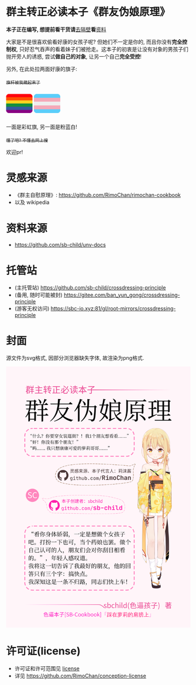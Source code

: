 # 群主转正必读本子《群友伪娘原理》
**本子正在编写, 想提前看干货请**[去隔壁](#资料来源)**看**[资料](https://github.com/sb-child/unv-docs)

大家是不是很喜欢偷看好康的女孩子呢? 但她们不一定是你的, 而且你没有**完全控制权**, 只好忍气吞声的看着妹子们被抢走。这本子的初衷是让没有对象的男孩子们抛开旁人的诱惑, 尝试**做自己的对象**, 让另一个自己**完全受控**!

另外, 在此处拉两面好康的旗子:

~~<sub>旗杆被我藏起来了</sub>~~

<img alt="🏳️‍🌈" class="imga" src="data:image/png;base64,iVBORw0KGgoAAAANSUhEUgAAAEgAAABICAMAAABiM0N1AAAAP1BMVEVHcEz/AA7/AA6IAIKIAIKIAIKIAIKIAIL/AA7/AA7/AA760iATjz6IAIL/AA41WKD/UABfLJH9kRAcgVf/FAsYnWwDAAAAC3RSTlMAIM/vz79gIL9g75BI5akAAAB/SURBVHja7dDZDQMxDAPRsdfnJlHO/msN4BbEr7VeAQOChHBdc5jDmLCkbE45rc5pbmcCsglkmCYxGSYxMBFd6CfCSyRCe4c+ItxEIrR36C4Sob1DXxGeIhHaO/QW4SGiC1VNp9I0oQZF0SlAP/ydowP04t7TYWnV9XMjhMv6A7t0yD3vMT0sAAAAAElFTkSuQmCC">
<img alt="🏳️‍⚧️" class="imga" src="data:image/png;base64,iVBORw0KGgoAAAANSUhEUgAAAEgAAABICAMAAABiM0N1AAAAJFBMVEVHcExbzvpbzvpbzvpbzvpbzvr1qbhbzvru7u6ovNnzusbPsslL/dk/AAAABnRSTlMAYCDPv++evUMBAAAAbUlEQVR42u3XOw7AMAgEUTA45HP/+0aJ0qfwFJa17wBTItZE1uVZA9K/TIsaFO3t9BrWn1IUIMy8EG5ZiLSCrBw6ILZBFFJortAOUUihuUInRGdEoblCF0Q/5D/sYccmBDVqsJlFDT9qioos6wbuaWTp7LravQAAAABJRU5ErkJggg==">

一面是彩虹旗, 另一面是粉蓝白!

~~<sub>懂了吧? 不懂去网上搜</sub>~~

欢迎pr!

# 灵感来源
+ 《群主自慰原理》: https://github.com/RimoChan/rimochan-cookbook
+ 以及 wikipedia

# 资料来源
+ https://github.com/sb-child/unv-docs

# 托管站
+ (主托管站) https://github.com/sb-child/crossdressing-principle
+ (备用, 随时可能被封) https://gitee.com/ban_yun_gong/crossdressing-principle
+ (游客无权访问) https://sbc-io.xyz:81/gl/root-mirrors/crossdressing-principle

# 封面
源文件为svg格式, 因部分浏览器缺失字体, 故渲染为png格式.

<img src="cover.png" />

# 许可证(license)
+ 许可证和许可范围见 [license](./LICENSE)
+ 详见 https://github.com/RimoChan/conception-license
